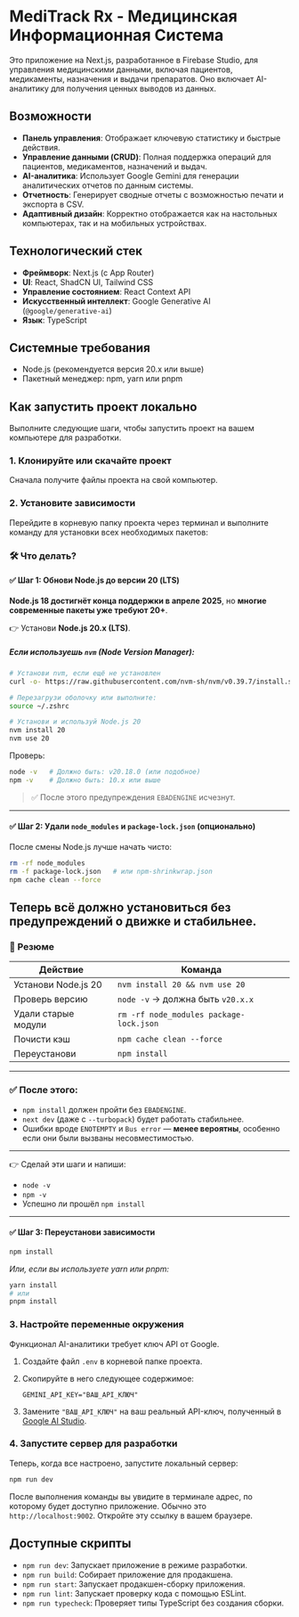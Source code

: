 # MediTrack Rx - Медицинская Информационная Система

Это приложение на Next.js, разработанное в Firebase Studio, для управления медицинскими данными, включая пациентов, медикаменты, назначения и выдачи препаратов. Оно включает AI-аналитику для получения ценных выводов из данных.

## Возможности

*   **Панель управления**: Отображает ключевую статистику и быстрые действия.
*   **Управление данными (CRUD)**: Полная поддержка операций для пациентов, медикаментов, назначений и выдач.
*   **AI-аналитика**: Использует Google Gemini для генерации аналитических отчетов по данным системы.
*   **Отчетность**: Генерирует сводные отчеты с возможностью печати и экспорта в CSV.
*   **Адаптивный дизайн**: Корректно отображается как на настольных компьютерах, так и на мобильных устройствах.

## Технологический стек

*   **Фреймворк**: Next.js (с App Router)
*   **UI**: React, ShadCN UI, Tailwind CSS
*   **Управление состоянием**: React Context API
*   **Искусственный интеллект**: Google Generative AI (`@google/generative-ai`)
*   **Язык**: TypeScript

## Системные требования

*   Node.js (рекомендуется версия 20.x или выше)
*   Пакетный менеджер: npm, yarn или pnpm

## Как запустить проект локально

Выполните следующие шаги, чтобы запустить проект на вашем компьютере для разработки.

### 1. Клонируйте или скачайте проект

Сначала получите файлы проекта на свой компьютер.

### 2. Установите зависимости

Перейдите в корневую папку проекта через терминал и выполните команду для установки всех необходимых пакетов:

### 🛠 Что делать?

#### ✅ Шаг 1: Обнови Node.js до версии 20 (LTS)

**Node.js 18 достигнёт конца поддержки в апреле 2025**, но **многие современные пакеты уже требуют 20+**.

👉 Установи **Node.js 20.x (LTS)**.

##### Если используешь `nvm` (Node Version Manager):

```bash
# Установи nvm, если ещё не установлен
curl -o- https://raw.githubusercontent.com/nvm-sh/nvm/v0.39.7/install.sh | bash

# Перезагрузи оболочку или выполните:
source ~/.zshrc

# Установи и используй Node.js 20
nvm install 20
nvm use 20
```

Проверь:
```bash
node -v   # Должно быть: v20.18.0 (или подобное)
npm -v    # Должно быть: 10.x или выше
```

> ✅ После этого предупреждения `EBADENGINE` исчезнут.

---

#### ✅ Шаг 2: Удали `node_modules` и `package-lock.json` (опционально)

После смены Node.js лучше начать чисто:

```bash
rm -rf node_modules
rm -f package-lock.json   # или npm-shrinkwrap.json
npm cache clean --force
```

Теперь всё должно установиться **без предупреждений о движке** и **стабильнее**.
---

### 📌 Резюме

| Действие | Команда |
|--------|-------|
| Установи Node.js 20 | `nvm install 20 && nvm use 20` |
| Проверь версию | `node -v` → должна быть `v20.x.x` |
| Удали старые модули | `rm -rf node_modules package-lock.json` |
| Почисти кэш | `npm cache clean --force` |
| Переустанови | `npm install` |

---

### ✅ После этого:
- `npm install` должен пройти без `EBADENGINE`.
- `next dev` (даже с `--turbopack`) будет работать стабильнее.
- Ошибки вроде `ENOTEMPTY` и `Bus error` — **менее вероятны**, особенно если они были вызваны несовместимостью.

---

👉 Сделай эти шаги и напиши:
- `node -v`
- `npm -v`
- Успешно ли прошёл `npm install`

---

#### ✅ Шаг 3: Переустанови зависимости

```bash
npm install
```
*Или, если вы используете yarn или pnpm:*
```bash
yarn install
# или
pnpm install
```

### 3. Настройте переменные окружения

Функционал AI-аналитики требует ключ API от Google.

1.  Создайте файл `.env` в корневой папке проекта.
2.  Скопируйте в него следующее содержимое:

    ```env
    GEMINI_API_KEY="ВАШ_API_КЛЮЧ"
    ```

3.  Замените `"ВАШ_API_КЛЮЧ"` на ваш реальный API-ключ, полученный в [Google AI Studio](https://aistudio.google.com/app/apikey).

### 4. Запустите сервер для разработки

Теперь, когда все настроено, запустите локальный сервер:

```bash
npm run dev
```

После выполнения команды вы увидите в терминале адрес, по которому будет доступно приложение. Обычно это `http://localhost:9002`. Откройте эту ссылку в вашем браузере.

## Доступные скрипты

*   `npm run dev`: Запускает приложение в режиме разработки.
*   `npm run build`: Собирает приложение для продакшена.
*   `npm run start`: Запускает продакшен-сборку приложения.
*   `npm run lint`: Запускает проверку кода с помощью ESLint.
*   `npm run typecheck`: Проверяет типы TypeScript без создания сборки.
